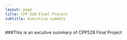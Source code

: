 ```yaml
---
layout: page
title: CPP 528-Final Project 
subtitle: Executive summary 
---
```


###This is an excutive summary of CPP528 Final Project 

